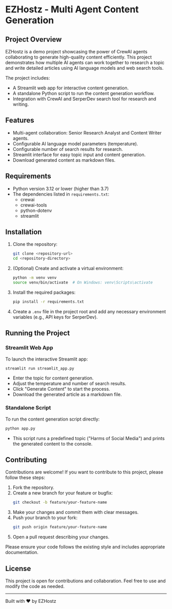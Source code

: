 # EZHostz - Multi Agent Content Generation

## Project Overview
EZHostz is a demo project showcasing the power of CrewAI agents collaborating to generate high-quality content efficiently. This project demonstrates how multiple AI agents can work together to research a topic and write detailed articles using AI language models and web search tools.

The project includes:
- A Streamlit web app for interactive content generation.
- A standalone Python script to run the content generation workflow.
- Integration with CrewAI and SerperDev search tool for research and writing.

## Features
- Multi-agent collaboration: Senior Research Analyst and Content Writer agents.
- Configurable AI language model parameters (temperature).
- Configurable number of search results for research.
- Streamlit interface for easy topic input and content generation.
- Download generated content as markdown files.

## Requirements
- Python version 3.12 or lower (higher than 3.7)
- The dependencies listed in `requirements.txt`:
  - crewai
  - crewai-tools
  - python-dotenv
  - streamlit

## Installation
1. Clone the repository:
   ```bash
   git clone <repository-url>
   cd <repository-directory>
   ```

2. (Optional) Create and activate a virtual environment:
   ```bash
   python -m venv venv
   source venv/bin/activate  # On Windows: venv\Scripts\activate
   ```

3. Install the required packages:
   ```bash
   pip install -r requirements.txt
   ```

4. Create a `.env` file in the project root and add any necessary environment variables (e.g., API keys for SerperDev).

## Running the Project

### Streamlit Web App
To launch the interactive Streamlit app:
```bash
streamlit run streamlit_app.py
```
- Enter the topic for content generation.
- Adjust the temperature and number of search results.
- Click "Generate Content" to start the process.
- Download the generated article as a markdown file.

### Standalone Script
To run the content generation script directly:
```bash
python app.py
```
- This script runs a predefined topic ("Harms of Social Media") and prints the generated content to the console.

## Contributing
Contributions are welcome! If you want to contribute to this project, please follow these steps:

1. Fork the repository.
2. Create a new branch for your feature or bugfix:
   ```bash
   git checkout -b feature/your-feature-name
   ```
3. Make your changes and commit them with clear messages.
4. Push your branch to your fork:
   ```bash
   git push origin feature/your-feature-name
   ```
5. Open a pull request describing your changes.

Please ensure your code follows the existing style and includes appropriate documentation.

## License
This project is open for contributions and collaboration. Feel free to use and modify the code as needed.

---

Built with ❤️ by EZHostz
